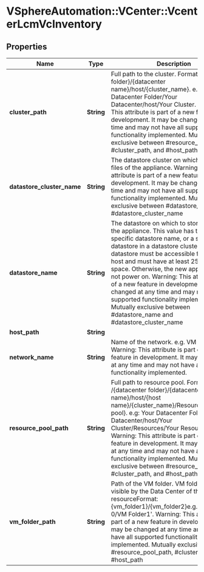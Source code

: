 # VSphereAutomation::VCenter::VcenterLcmVcInventory

## Properties
Name | Type | Description | Notes
------------ | ------------- | ------------- | -------------
**cluster_path** | **String** | Full path to the cluster. Format: /{datacenter folder}/{datacenter name}/host/{cluster_name}. e.g: /Your Datacenter Folder/Your Datacenter/host/Your Cluster. Warning: This attribute is part of a new feature in development. It may be changed at any time and may not have all supported functionality implemented. Mutually exclusive between #resource_pool_path, #cluster_path, and #host_path | [optional] 
**datastore_cluster_name** | **String** | The datastore cluster on which to store the files of the appliance. Warning: This attribute is part of a new feature in development. It may be changed at any time and may not have all supported functionality implemented. Mutually exclusive between #datastore_name and #datastore_cluster_name | [optional] 
**datastore_name** | **String** | The datastore on which to store the files of the appliance. This value has to be either a specific datastore name, or a specific datastore in a datastore cluster. The datastore must be accessible from the ESX host and must have at least 25 GB of free space. Otherwise, the new appliance might not power on. Warning: This attribute is part of a new feature in development. It may be changed at any time and may not have all supported functionality implemented. Mutually exclusive between #datastore_name and #datastore_cluster_name | [optional] 
**host_path** | **String** |  | [optional] 
**network_name** | **String** | Name of the network. e.g. VM Network. Warning: This attribute is part of a new feature in development. It may be changed at any time and may not have all supported functionality implemented. | 
**resource_pool_path** | **String** | Full path to resource pool. Format: /{datacenter folder}/{datacenter name}/host/{host name}/{cluster_name}/Resources/{resource pool}. e.g: Your Datacenter Folder/Your Datacenter/host/Your Cluster/Resources/Your Resource Pool. Warning: This attribute is part of a new feature in development. It may be changed at any time and may not have all supported functionality implemented. Mutually exclusive between #resource_pool_path, #cluster_path, and #host_path | [optional] 
**vm_folder_path** | **String** | Path of the VM folder. VM folder must be visible by the Data Center of the compute resourceFormat:{vm_folder1}/{vm_folder2}e.g.:&#39;VM Folder 0/VM Folder1&#39;. Warning: This attribute is part of a new feature in development. It may be changed at any time and may not have all supported functionality implemented. Mutually exclusive between #resource_pool_path, #cluster_path, and #host_path | [optional] 


